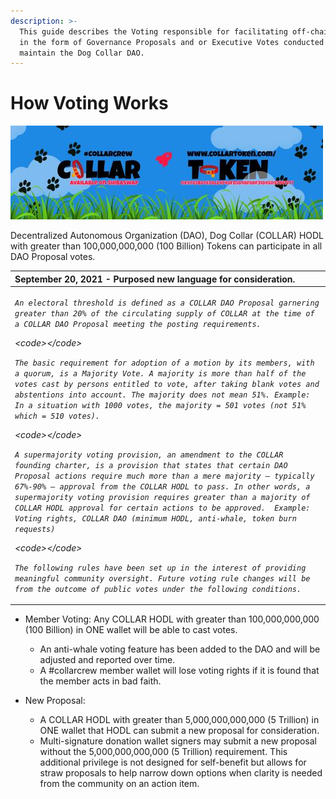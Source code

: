 ```yaml
---
description: >-
  This guide describes the Voting responsible for facilitating off-chain voting
  in the form of Governance Proposals and or Executive Votes conducted to
  maintain the Dog Collar DAO.
---
```


# How Voting Works

![The power of the \#CollarCrew is in the hands of us all.](../../.gitbook/assets/reddit_profile_banner_template_8.jpg)

Decentralized Autonomous Organization \(DAO\), Dog Collar \(COLLAR\) HODL with greater than 100,000,000,000 \(100 Billion\) Tokens can participate in all DAO Proposal votes.



<table>
  <thead>
    <tr>
      <th style="text-align:left">September 20, 2021 - Purposed new language for consideration.</th>
    </tr>
  </thead>
  <tbody>
    <tr>
      <td style="text-align:left">
        <p><em><code>An electoral threshold is defined as a COLLAR DAO Proposal garnering greater than 20% of the circulating supply of COLLAR at the time of a COLLAR DAO Proposal meeting the posting requirements.</code></em>
        </p>
        <p><em>&lt;code&gt;&lt;/code&gt;</em>
        </p>
        <p><em><code>The basic requirement for adoption of a motion by its members, with a quorum, is a Majority Vote. A majority is more than half of the votes cast by persons entitled to vote, after taking blank votes and abstentions into account. The majority does not mean 51%. Example: In a situation with 1000 votes, the majority = 501 votes (not 51% which = 510 votes).</code></em>
        </p>
        <p><em>&lt;code&gt;&lt;/code&gt;</em>
        </p>
        <p><em><code>A supermajority voting provision, an amendment to the COLLAR founding charter, is a provision that states that certain DAO Proposal actions require much more than a mere majority &#x2013; typically 67%-90% &#x2013; approval from the COLLAR HODL to pass. In other words, a supermajority voting provision requires greater than a majority of COLLAR HODL approval for certain actions to be approved.  Example: Voting rights, COLLAR DAO (minimum HODL, anti-whale, token burn requests)</code></em>
        </p>
        <p><em>&lt;code&gt;&lt;/code&gt;</em>
        </p>
        <p><em><code>The following rules have been set up in the interest of providing meaningful community oversight. Future voting rule changes will be from the outcome of public votes under the following conditions.</code></em>
        </p>
      </td>
    </tr>
  </tbody>
</table>

* Member Voting: Any COLLAR HODL with greater than 100,000,000,000 \(100 Billion\) in ONE wallet will be able to cast votes.  

  * An anti-whale voting feature has been added to the DAO and will be adjusted and reported over time.
  * A \#collarcrew member wallet will lose voting rights if it is found that the member acts in bad faith.

* New Proposal: 
  * A COLLAR HODL with greater than 5,000,000,000,000 \(5 Trillion\) in ONE wallet that HODL can submit a new proposal for consideration.
  * Multi-signature donation wallet signers may submit a new proposal without the 5,000,000,000,000 \(5 Trillion\) requirement. This additional privilege is not designed for self-benefit but allows for straw proposals to help narrow down options when clarity is needed from the community on an action item.



